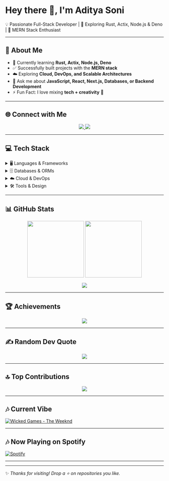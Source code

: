 # Hey there 👋, I'm Aditya Soni  

💡 Passionate Full-Stack Developer | 🚀 Exploring Rust, Actix, Node.js & Deno | 🌱 MERN Stack Enthusiast  

---

## 📖 About Me  
- 🔭 Currently learning **Rust, Actix, Node.js, Deno**  
- ✅ Successfully built projects with the **MERN stack**  
- ☁️ Exploring **Cloud, DevOps, and Scalable Architectures**  
- 💬 Ask me about **JavaScript, React, Next.js, Databases, or Backend Development**  
- ⚡ Fun Fact: I love mixing **tech + creativity** 🎨  

---

## 🌐 Connect with Me  
<p align="center">
  <a href="https://www.linkedin.com/in/aditya-soni-83225a22b/">
    <img src="https://img.shields.io/badge/LinkedIn-0077B5?style=for-the-badge&logo=linkedin&logoColor=white"/>
  </a>
  <a href="https://twitter.com/AdityaS69610269">
    <img src="https://img.shields.io/badge/Twitter-000000?style=for-the-badge&logo=x&logoColor=white"/>
  </a>
</p>

---

## 💻 Tech Stack  

<details>
<summary>🖥️ Languages & Frameworks</summary>
<br/>

![Rust](https://img.shields.io/badge/rust-%23000000.svg?style=for-the-badge&logo=rust&logoColor=white)  
![Go](https://img.shields.io/badge/go-%2300ADD8.svg?style=for-the-badge&logo=go&logoColor=white)  
![Node.js](https://img.shields.io/badge/node.js-6DA55F?style=for-the-badge&logo=node.js&logoColor=white)  
![Deno](https://img.shields.io/badge/deno%20js-000000?style=for-the-badge&logo=deno&logoColor=white)  
![React](https://img.shields.io/badge/react-%2320232a.svg?style=for-the-badge&logo=react&logoColor=%2361DAFB)  
![Next.js](https://img.shields.io/badge/Next-black?style=for-the-badge&logo=next.js&logoColor=white)  
![GraphQL](https://img.shields.io/badge/-GraphQL-E10098?style=for-the-badge&logo=graphql&logoColor=white)  
![TailwindCSS](https://img.shields.io/badge/tailwindcss-%2338B2AC.svg?style=for-the-badge&logo=tailwind-css&logoColor=white)

</details>

<details>
<summary>🗄️ Databases & ORMs</summary>
<br/>

![Postgres](https://img.shields.io/badge/postgres-%23316192.svg?style=for-the-badge&logo=postgresql&logoColor=white)  
![MongoDB](https://img.shields.io/badge/MongoDB-%234ea94b.svg?style=for-the-badge&logo=mongodb&logoColor=white)  
![Redis](https://img.shields.io/badge/redis-%23DD0031.svg?style=for-the-badge&logo=redis&logoColor=white)  
![MySQL](https://img.shields.io/badge/mysql-4479A1.svg?style=for-the-badge&logo=mysql&logoColor=white)  
![Prisma](https://img.shields.io/badge/Prisma-3982CE?style=for-the-badge&logo=Prisma&logoColor=white)  
![Supabase](https://img.shields.io/badge/Supabase-3ECF8E?style=for-the-badge&logo=supabase&logoColor=white)

</details>

<details>
<summary>☁️ Cloud & DevOps</summary>
<br/>

![AWS](https://img.shields.io/badge/AWS-%23FF9900.svg?style=for-the-badge&logo=amazon-aws&logoColor=white)  
![Docker](https://img.shields.io/badge/docker-%230db7ed.svg?style=for-the-badge&logo=docker&logoColor=white)  
![Vercel](https://img.shields.io/badge/vercel-%23000000.svg?style=for-the-badge&logo=vercel&logoColor=white)  
![DigitalOcean](https://img.shields.io/badge/DigitalOcean-%230167ff.svg?style=for-the-badge&logo=digitalOcean&logoColor=white)  
![Cloudflare](https://img.shields.io/badge/Cloudflare-F38020?style=for-the-badge&logo=Cloudflare&logoColor=white)  

</details>

<details>
<summary>🛠️ Tools & Design</summary>
<br/>

![Git](https://img.shields.io/badge/git-F05032?style=for-the-badge&logo=git&logoColor=white)  
![Postman](https://img.shields.io/badge/Postman-FF6C37?style=for-the-badge&logo=postman&logoColor=white)  
![Figma](https://img.shields.io/badge/figma-%23F24E1E.svg?style=for-the-badge&logo=figma&logoColor=white)  
![Framer](https://img.shields.io/badge/Framer-black?style=for-the-badge&logo=framer&logoColor=blue)  
![Blender](https://img.shields.io/badge/blender-%23F5792A.svg?style=for-the-badge&logo=blender&logoColor=white)  

</details>

---

## 📊 GitHub Stats  
<p align="center">
  <img src="https://github-readme-stats.vercel.app/api?username=Harsuji&theme=radical&hide_border=false&include_all_commits=true&count_private=true" height="180"/>
  <img src="https://github-readme-streak-stats.herokuapp.com/?user=Harsuji&theme=radical&hide_border=false" height="180"/>
</p>

<p align="center">
  <img src="https://github-readme-stats.vercel.app/api/top-langs/?username=Harsuji&theme=radical&hide_border=false&layout=compact&langs_count=10"/>
</p>

---

## 🏆 Achievements  
<p align="center">
  <img src="https://github-profile-trophy.vercel.app/?username=Harsuji&theme=radical&no-frame=false&no-bg=true&margin-w=4"/>
</p>

---

## ✍️ Random Dev Quote  
<p align="center">
  <img src="https://quotes-github-readme.vercel.app/api?type=vertical&theme=dark"/>
</p>

---

## 🔝 Top Contributions  
<p align="center">
  <img src="https://github-contributor-stats.vercel.app/api?username=Harsuji&limit=5&theme=radical&combine_all_yearly_contributions=true"/>
</p>

---
## 🎶 Current Vibe  

[![Wicked Games - The Weeknd](https://img.shields.io/badge/Now_Playing-Wicked_Games_🎧-1DB954?style=for-the-badge&logo=spotify&logoColor=white)](https://open.spotify.com/track/22VdIZQfgXJea34mQxlt81)

---

## 🎶 Now Playing on Spotify  

[![Spotify](https://novatorem.vercel.app/api/spotify)](https://open.spotify.com/user/your_spotify_username)

---

---
✨ _Thanks for visiting! Drop a ⭐ on repositories you like._  
